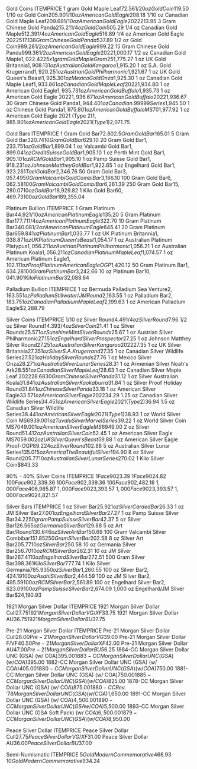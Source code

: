 Gold Coins
ITEMPRICE
1 gram Gold Maple Leaf$72.56
1/20 oz Gold Coin$119.50
1/10 oz Gold Coin$205.90
1/10 oz American Gold Eagle$208.18
1/10 oz Canadian Gold Maple Leaf$209.69
1/10 oz American Gold Eagle 2022$213.95
3 Gram Chinese Gold Panda$215.21
1/4 oz Gold Coin$505.29
1/4 oz Canadian Gold Maple$512.39
1/4 oz American Gold Eagle$516.89
1/4 oz American Gold Eagle 2022$517.13
8 Gram Chinese Gold Panda$537.89
1/2 oz Gold Coin$989.28
1/2 oz American Gold Eagle$999.22
15 Gram Chinese Gold Panda$999.36
1/2 oz American Gold Eagle 2022$1,000.17
1/2 oz Canadian Gold Maple$1,022.42
25 x 1 gram Gold MapleGram25$1,775.27
1 oz UK Gold Britannia$1,908.13
1 oz Australian Gold Kangaroo$1,915.20
1 oz S.A. Gold Krugerrand$1,920.25
1 oz Austrian Gold Philharmonic$1,921.67
1 oz UK Gold Queen's Beast$1,925.30
1 oz Mexico Gold Onza$1,925.30
1 oz Canadian Gold Maple Leaf$1,933.86
1 oz Canadian Gold Maple Leaf 2022$1,934.80
1 oz American Gold Eagle$1,935.73
1 oz American Gold Buffalo$1,935.73
1 oz American Gold Eagle 2022$1,936.67
1 oz American Gold Buffalo 2022$1,936.67
30 Gram Chinese Gold Panda$1,944.40
1 oz Canadian .99999 Series$1,945.50
1 oz Chinese Gold Panda$1,975.80
1 oz American Gold Buffalo MS70$1,977.92
1 oz American Gold Eagle 2021 (Type 2)$1,985.90
1 oz American Gold Eagle 2021 (Type 1)$2,071.75

Gold Bars
ITEMPRICE
1 Gram Gold Bar$72.80
2.5 Gram Gold Bar$165.01
5 Gram Gold Bar$320.74
10 Gram Gold Bar$629.10
20 Gram Gold Bar$1,233.75
1 oz Gold Bar$1,899.04
1 oz Valcambi Gold Bar$1,899.04
1 oz Credit Suisse Gold Bar$1,905.10
1 oz Perth Mint Gold Bar$1,905.10
1 oz RCM Gold Bar$1,905.10
1 oz Pamp Suisse Gold Bar$1,918.23
1 oz Johnson Matthey Gold Bar$1,922.65
1 oz Engelhard Gold Bar$1,923.28
1 Tael Gold Bar$2,346.76
50 Gram Gold Bar$3,057.49
50 Gram Valcambi Gold CombiBar$3,166.10
100 Gram Gold Bar$6,062.58
100 Gram Valcambi Gold CombiBar$6,261.39
250 Gram Gold Bar$15,280.07
10 oz Gold Bar$18,929.82
1 Kilo Gold Bar$60,469.73
100 oz Gold Bar$189,355.04

Platinum Bullion
ITEMPRICE
1 Gram Platinum Bar$44.92
1/10 oz American Platinum Eagle$135.20
5 Gram Platinum Bar$177.71
1/4 oz American Platinum Eagle$322.70
10 Gram Platinum Bar$340.08
1/2 oz American Platinum Eagle$645.41
20 Gram Platinum Bar$659.84
1 oz Platinum Bar$1,033.77
1 oz UK Platinum Britannia$1,038.87
1 oz UK Platinum Queen's Beast$1,054.17
1 oz Australian Platinum Platypus$1,056.21
1 oz Austrian Platinum Philharmonic$1,056.21
1 oz Australian Platinum Koala$1,056.21
1 oz Canadian Platinum Maple Leaf$1,074.57
1 oz American Platinum Eagle$1,102.11
1 oz Proof Platinum American Eagle OGP$1,420.12
50 Gram Platinum Bar$1,634.28
100 Gram Platinum Bar$3,242.66
10 oz Platinum Bar$10,041.90
1 Kilo Platinum Bar$32,088.64

Palladium Bullion
ITEMPRICE
1 oz Bermuda Palladium Sea Venture$2,163.55
1 oz Palladium Stillwater/JM Round$2,163.55
1 oz Palladium Bar$2,183.75
1 oz Canadian Palladium Maple Leaf$2,199.63
1 oz American Palladium Eagle$2,288.79

Silver Coins
ITEMPRICE
1/10 oz Silver Round$4.49
1/4 oz Silver Round$7.96
1/2 oz Silver Round$14.39
3/4 oz Silver Coin$21.41
1 oz Silver Rounds$25.57
1 oz Sunshine Mint Silver Rounds$25.67
1 oz Austrian Silver Philharmonic$27.15
1 oz Engelhard Silver Prospector$27.25
1 oz Johnson Matthey Silver Round$27.25
1 oz Australian Silver Kangaroo 2022$27.35
1 oz UK Silver Britannia$27.35
1 oz Silver S.A. Krugerrand$27.35
1 oz Canadian Silver Wildlife Series$27.52
1 oz Holiday Silver Rounds$27.76
1 oz Mexico Silver Onza$28.27
1 oz Australia Silver Lunar Series$28.31
1 oz Armenian Silver Noah's Ark$28.55
1 oz Canadian Silver Maple Leaf$28.63
1 oz Canadian Silver Maple Leaf 2022$28.68
30 Gram Chinese Silver Panda$31.12
1 oz Silver Australian Koala$31.84
1 oz Australian Silver Kookaburra$31.84
1 oz Silver Proof Holiday Round$31.84
1 oz Chinese Silver Panda$33.18
1 oz American Silver Eagle$33.57
1 oz American Silver Eagle 2022$34.29
1.25 oz Canadian Silver Wildlife Series$34.45
1 oz American Silver Eagle 2021 (Type 2)$36.94
1.5 oz Canadian Silver Wildlife Series$38.44
1 oz American Silver Eagle 2021 (Type 1)$38.93
1 oz World Silver Coin MS69$39.00
1 oz Tuvalu Silver Marvel Series$39.22
1 oz World Silver Coin MS70$49.00
1 oz American Silver Eagle MS69$49.00
2 oz Silver Round$51.41
2 oz Australian Silver Coin$52.45
1 oz American Silver Eagle MS70$59.00
2 oz UK Silver Queen's Beast$59.88
1 oz American Silver Eagle Proof-OGP$89.22
4 oz Silver Round$102.88
5 oz Australian Silver Lunar Series$135.01
5 oz America The Beautiful Silver$194.90
8 oz Silver Round$205.77
10 oz Australian Silver Lunar Series$270.02
1 Kilo Silver Coin$843.33

90% - 40% Silver Coins
ITEMPRICE
$1 Face 90% US Silver Dimes/Quarters$23.39
$1 Face 90% US Silver Halves$24.82
$100 Face 90% US Silver Quarters$2,339.36
$100 Face 90% US Silver Dimes$2,339.36
$100 Face 90% US Silver Halves$2,482.16
$1,000 Face 40% US Silver Halves$6,985.87
$1,000 Face 90% US Silver Dimes$23,393.57
$1,000 Face 90% US Silver Quarters$23,393.57
$1,000 Face 90% US Silver Halves$24,821.57

Silver Bars
ITEMPRICE
1 oz Silver Bar$25.92
1 oz Silver Carded Bar$26.33
1 oz JM Silver Bar$27.00
1 oz Engelhard Silver Bar$27.27
1 oz Pamp Suisse Silver Bar$34.22
50 gram Pamp Suisse Silver Bar$42.37
5 oz Silver Bar$126.56
5 oz Germania Silver Bar$129.88
5 oz Art Bar/Round$130.64
6 oz Silver Art Bar$150.69
100 Gram Valcambi Silver Combibar$151.85
250 Gram Silver Bar$202.58
8 oz Silver Art Bar$205.77
10 oz Silver Bar$250.58
10 oz Germania Silver Bar$256.70
10 oz RCM Silver Bar$262.31
10 oz JM Silver Bar$267.41
10 oz Engelhard Silver Bar$272.51
500 Gram Silver Bar$398.36
1 Kilo Silver Bar$777.74
1 Kilo Silver Germania$785.93
50 oz Silver Bar$1,260.55
100 oz Silver Bar$2,424.19
100 oz Asahi Silver Bar$2,444.59
100 oz JM Silver Bar$2,495.59
100 oz RCM Silver Bar$2,561.89
100 oz Engelhard Silver Bar$2,623.09
100 oz Pamp Suisse Silver Bar$2,674.09
1,000 oz Engelhard/JM Silver Bar$24,190.93

1921 Morgan Silver Dollar
ITEMPRICE
1921 Morgan Silver Dollar Cull$27.75
1921 Morgan Silver Dollar VG/XF$33.75
1921 Morgan Silver Dollar AU$36.75
1921 Morgan Silver Dollar BU$37.75

Pre-21 Morgan Silver Dollar
ITEMPRICE
Pre-21 Morgan Silver Dollar Cull$28.00
Pre-21 Morgan Silver Dollar VG$39.00
Pre-21 Morgan Silver Dollar F/VF$40.50
Pre-21 Morgan Silver Dollar XF$42.00
Pre-21 Morgan Silver Dollar AU$47.00
Pre-21 Morgan Silver Dollar BU$56.25
1884-CC Morgan Silver Dollar UNC (GSA) (w/ COA)$395.00
1883-CC Morgan Silver Dollar UNC (GSA) (w/ COA)$395.00
1882-CC Morgan Silver Dollar UNC (GSA) (w/ COA)$405.00
1880-CC Morgan Silver Dollar UNC (GSA) (w/ COA)$750.00
1881-CC Morgan Silver Dollar UNC (GSA) (w/ COA)$750.00
1885-CC Morgan Silver Dollar UNC (GSA) (w/ COA)$825.00
1878-CC Morgan Silver Dollar UNC (GSA) (w/ COA)$875.00
1880-CC Rev. '78 Morgan Silver Dollar UNC (GSA) (w/ COA)$1,650.00
1891-CC Morgan Silver Dollar UNC (GSA) (w/ COA)$4,500.00
1890-CC Morgan Silver Dollar UNC (GSA w/ COA)$5,500.00
1893-CC Morgan Silver Dollar UNC (GSA Soft Pack) (w/ COA)$6,500.00
1879-CC Morgan Silver Dollar UNC (GSA) (w/ COA)$8,950.00

Peace Silver Dollar
ITEMPRICE
Peace Silver Dollar Cull$27.75
Peace Silver Dollar VG/XF$31.00
Peace Silver Dollar AU$36.00
Peace Silver Dollar BU$37.00

Semi-Numismatic
ITEMPRICE
$5 Gold Modern Commemorative$466.93
$10 Gold Modern Commemorative$934.24